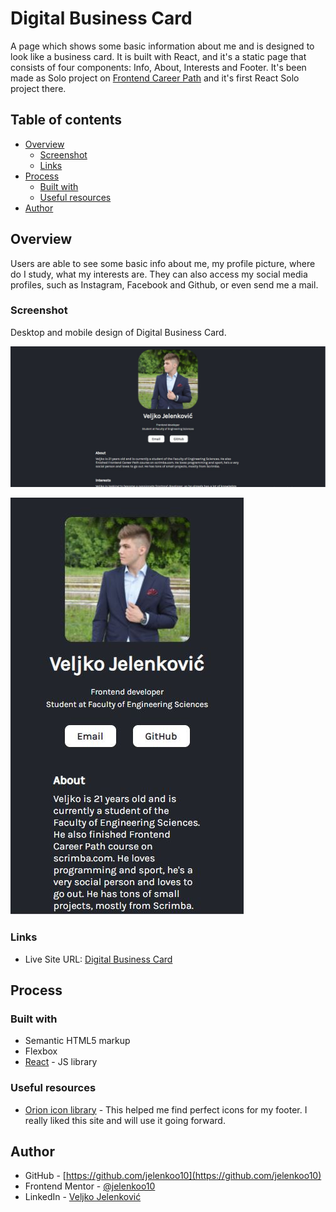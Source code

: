 # Digital Business Card

A page which shows some basic information about me and is designed to look like a business card. It is built with React, and it's a static page that consists of four components: Info, About, Interests and Footer. It's been made as Solo project on [Frontend Career Path](https://scrimba.com/learn/frontend) and it's first React Solo project there.

## Table of contents

- [Overview](#overview)
  - [Screenshot](#screenshot)
  - [Links](#links)
- [Process](#process)
  - [Built with](#built-with)
  - [Useful resources](#useful-resources)
- [Author](#author)

## Overview

Users are able to see some basic info about me, my profile picture, where do I study, what my interests are. They can also access my social media profiles, such as Instagram, Facebook and Github, or even send me a mail.

### Screenshot

Desktop and mobile design of Digital Business Card.

![](./src/images/screenshot1.jpg)

![](./src/images/screenshot2.jpg)

### Links

- Live Site URL: [Digital Business Card](https://jelenkoo10.github.io/digital-business-card/)


## Process

### Built with

- Semantic HTML5 markup
- Flexbox
- [React](https://reactjs.org/) - JS library

### Useful resources

- [Orion icon library](https://https://orioniconlibrary.com/) - This helped me find perfect icons for my footer. I really liked this site and will use it going forward.

## Author

- GitHub - [https://github.com/jelenkoo10](https://github.com/jelenkoo10)
- Frontend Mentor - [@jelenkoo10](https://www.frontendmentor.io/profile/jelenkoo10)
- LinkedIn - [Veljko Jelenković](https://www.linkedin.com/in/veljko-jelenkovi%C4%87-182981250/)